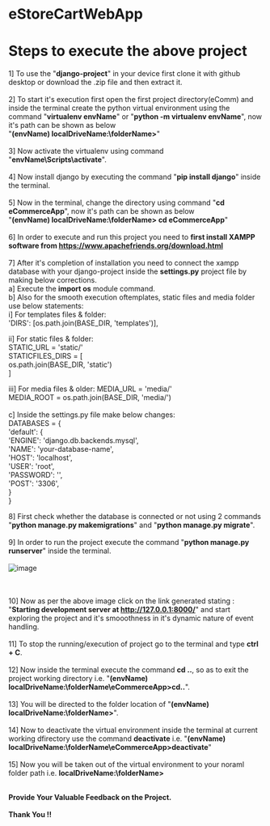 # eStoreCartWebApp

# Steps to execute the above project

1] To use the "**django-project**" in your device first clone it with github desktop or download the .zip file and then extract it.
<br><br>
2] To start it's execution first open the first project directory(eComm) and inside the terminal create the python virtual environment using the command "**virtualenv envName**" or "**python -m virtualenv envName**", now it's path can be shown as below <br>
"**(envName) localDriveName:\folderName>**"
<br><br>
3] Now activate the virtualenv using command "**envName\Scripts\activate**".
<br><br>
4] Now install django by executing the command "**pip install django**" inside the terminal.
<br><br>
5] Now in the terminal, change the directory using command "**cd eCommerceApp**", now it's path can be shown as below <br>
"**(envName) localDriveName:\folderName> cd eCommerceApp**"
<br><br>
6] In order to execute and run this project you need to **first install XAMPP software from https://www.apachefriends.org/download.html**
<br><br>
7] After it's completion of installation you need to connect the xampp database with your django-project inside the **settings.py** project file by making below corrections.<br>
a] Execute the **import os** module command. <br>
b] Also for the smooth execution oftemplates, static files and media folder use below statements: <br>
i] For templates files & folder: <br>
'DIRS': [os.path.join(BASE_DIR, 'templates')],<br>

ii] For static files & folder: <br>
STATIC_URL = 'static/'<br>
STATICFILES_DIRS = [<br>
    os.path.join(BASE_DIR, 'static')<br>
]<br>

iii] For media files & older:
MEDIA_URL = 'media/'<br>
MEDIA_ROOT = os.path.join(BASE_DIR, 'media/')<br>
<br>
c] Inside the settings.py file make below changes: <br>
DATABASES = {<br>
    'default': {<br>
        'ENGINE': 'django.db.backends.mysql',<br>
        'NAME': 'your-database-name',<br>
        'HOST': 'localhost',<br>
        'USER': 'root',<br>
        'PASSWORD': '',<br>
        'POST': '3306',<br>
    }<br>
}<br>

8] First check whether the database is connected or not using 2 commands "**python manage.py makemigrations**" and "**python manage.py migrate**".
<br><br>
9] In order to run the project execute the command "**python manage.py runserver**" inside the terminal. 
<br><br>
![image](https://github.com/SiddheshP1996/eStoreCartWebApp/assets/67057053/9ed3604c-436a-47f5-831f-dbecee5a6435)

<br><br>
10] Now as per the above image click on the link generated stating : "**Starting development server at http://127.0.0.1:8000/**" and start exploring the project and it's smooothness in it's dynamic nature of event handling.
<br><br>
11] To stop the running/execution of project go to the terminal and type **ctrl + C**.
<br><br>
12] Now inside the terminal execute the command **cd ..**, so as to exit the project working directory i.e. "**(envName) localDriveName:\folderName\eCommerceApp>cd..**".
<br><br>
13] You will be directed to the folder location of "**(envName) localDriveName:\folderName>**".
<br><br>
14] Now to deactivate the virtual environment inside the terminal at current working dfirectory use the command **deactivate** i.e. "**(envName) localDriveName:\folderName\eCommerceApp>deactivate**"
<br><br>
15] Now you will be taken out of the virtual environment to your noraml folder path i.e. **localDriveName:\folderName>**
<br><br>

**Provide Your Valuable Feedback on the Project.**
<br><br>
**Thank You !!**
<br><br>
